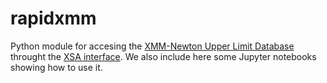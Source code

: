 # rapidxmm

Python module for accesing the [XMM-Newton Upper Limit Database](https://www.cosmos.esa.int/web/xmm-newton/epic-upper-limits) throught the [XSA interface](http://nxsa.esac.esa.int/nxsa-web/#search). We also include here some Jupyter notebooks showing how to use it.

